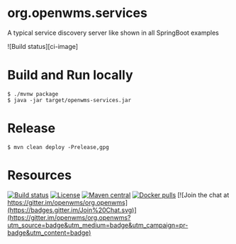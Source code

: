 # org.openwms.services
A typical service discovery server like shown in all SpringBoot examples

![Build status][ci-image]

# Build and Run locally

```
$ ./mvnw package
$ java -jar target/openwms-services.jar 
```

# Release

```
$ mvn clean deploy -Prelease,gpg
```

# Resources

[![Build status](https://github.com/spring-labs/org.openwms.services/actions/workflows/master-build.yml/badge.svg)](https://github.com/spring-labs/org.openwms.services/actions/workflows/master-build.yml)
[![License](https://img.shields.io/badge/License-Apache%202.0-blue.svg)](LICENSE)
[![Maven central](https://img.shields.io/maven-central/v/org.openwms/org.openwms.services)](https://search.maven.org/search?q=a:org.openwms.services)
[![Docker pulls](https://img.shields.io/docker/pulls/interface21/openwms-services)](https://hub.docker.com/r/interface21/openwms-services)
[![Join the chat at https://gitter.im/openwms/org.openwms](https://badges.gitter.im/Join%20Chat.svg)](https://gitter.im/openwms/org.openwms?utm_source=badge&utm_medium=badge&utm_campaign=pr-badge&utm_content=badge)
